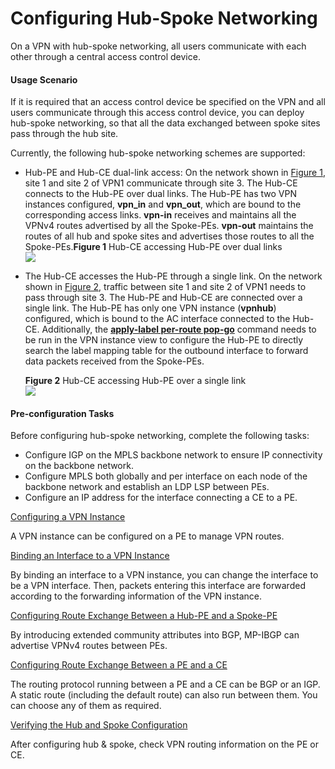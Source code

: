 Configuring Hub-Spoke Networking
================================

On a VPN with hub-spoke networking, all users communicate with each other through a central access control device.

#### Usage Scenario

If it is required that an access control device be specified on the VPN and all users communicate through this access control device, you can deploy hub-spoke networking, so that all the data exchanged between spoke sites pass through the hub site.

Currently, the following hub-spoke networking schemes are supported:

* Hub-PE and Hub-CE dual-link access: On the network shown in [Figure 1](dc_vrp_mpls-l3vpn-v4_cfg_0021.html#EN-US_TASK_0172369267__fig_dc_vrp_mpls-l3vpn-v4_cfg_002101), site 1 and site 2 of VPN1 communicate through site 3. The Hub-CE connects to the Hub-PE over dual links. The Hub-PE has two VPN instances configured, **vpn\_in** and **vpn\_out**, which are bound to the corresponding access links. **vpn-in** receives and maintains all the VPNv4 routes advertised by all the Spoke-PEs. **vpn-out** maintains the routes of all hub and spoke sites and advertises those routes to all the Spoke-PEs.**Figure 1** Hub-CE accessing Hub-PE over dual links  
  ![](images/fig_dc_vrp_mpls-l3vpn-v4_cfg_002101.png)
* The Hub-CE accesses the Hub-PE through a single link. On the network shown in [Figure 2](dc_vrp_mpls-l3vpn-v4_cfg_0021.html#EN-US_TASK_0172369267__fig_dc_vrp_mpls-l3vpn-v4_cfg_002103), traffic between site 1 and site 2 of VPN1 needs to pass through site 3. The Hub-PE and Hub-CE are connected over a single link. The Hub-PE has only one VPN instance (**vpnhub**) configured, which is bound to the AC interface connected to the Hub-CE. Additionally, the [**apply-label per-route pop-go**](cmdqueryname=apply-label+per-route+pop-go) command needs to be run in the VPN instance view to configure the Hub-PE to directly search the label mapping table for the outbound interface to forward data packets received from the Spoke-PEs.
  
  **Figure 2** Hub-CE accessing Hub-PE over a single link  
  ![](images/fig_dc_vrp_mpls-l3vpn-v4_cfg_002103.png)


#### Pre-configuration Tasks

Before configuring hub-spoke networking, complete the following tasks:

* Configure IGP on the MPLS backbone network to ensure IP connectivity on the backbone network.
* Configure MPLS both globally and per interface on each node of the backbone network and establish an LDP LSP between PEs.
* Configure an IP address for the interface connecting a CE to a PE.


[Configuring a VPN Instance](../../../../software/nev8r10_vrpv8r16/user/vrp/dc_vrp_mpls-l3vpn-v4_cfg_0022.html)

A VPN instance can be configured on a PE to manage VPN routes.

[Binding an Interface to a VPN Instance](../../../../software/nev8r10_vrpv8r16/user/vrp/dc_vrp_mpls-l3vpn-v4_cfg_0024.html)

By binding an interface to a VPN instance, you can change the interface to be a VPN interface. Then, packets entering this interface are forwarded according to the forwarding information of the VPN instance.

[Configuring Route Exchange Between a Hub-PE and a Spoke-PE](../../../../software/nev8r10_vrpv8r16/user/vrp/dc_vrp_mpls-l3vpn-v4_cfg_0025.html)

By introducing extended community attributes into BGP, MP-IBGP can advertise VPNv4 routes between PEs.

[Configuring Route Exchange Between a PE and a CE](../../../../software/nev8r10_vrpv8r16/user/vrp/dc_vrp_mpls-l3vpn-v4_cfg_0026.html)

The routing protocol running between a PE and a CE can be BGP or an IGP. A static route (including the default route) can also run between them. You can choose any of them as required.

[Verifying the Hub and Spoke Configuration](../../../../software/nev8r10_vrpv8r16/user/vrp/dc_vrp_mpls-l3vpn-v4_cfg_0027.html)

After configuring hub & spoke, check VPN routing information on the PE or CE.